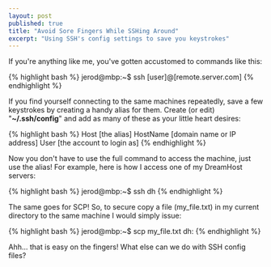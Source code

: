 ```yaml
---
layout: post
published: true
title: "Avoid Sore Fingers While SSHing Around"
excerpt: "Using SSH's config settings to save you keystrokes"
---
```


If you're anything like me, you've gotten accustomed to commands like this:

{% highlight bash %}
jerod@mbp:~$ ssh [user]@[remote.server.com]
{% endhighlight %}

If you find yourself connecting to the same machines repeatedly, save a few keystrokes by creating a handy alias for them. Create (or edit) "**~/.ssh/config**" and add as many of these as your little heart desires:

{% highlight bash %}
Host [the alias]
HostName [domain name or IP address]
User [the account to login as]
{% endhighlight %}

Now you don't have to use the full command to access the machine, just use the alias! For example, here is how I access one of my DreamHost servers:

{% highlight bash %}
jerod@mbp:~$ ssh dh
{% endhighlight %}

The same goes for SCP! So, to secure copy a file (my_file.txt) in my current directory to the same machine I would simply issue:

{% highlight bash %}
jerod@mbp:~$ scp my_file.txt dh:
{% endhighlight %}

Ahh... that is easy on the fingers! What else can we do with SSH config files?
